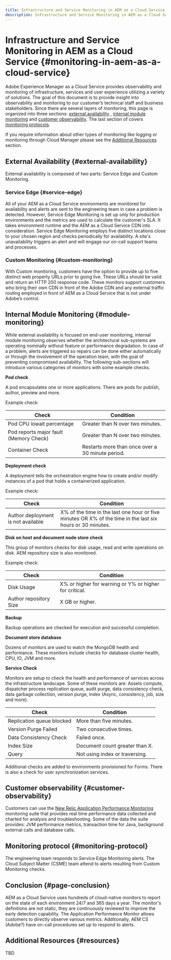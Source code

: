 ```yaml
---
title: Infrastructure and Service Monitoring in AEM as a Cloud Service
description: Infrastructure and Service Monitoring in AEM as a Cloud Service
---
```


# Infrastructure and Service Monitoring in AEM as a Cloud Service {#monitoring-in-aem-as-a-cloud-service}

Adobe Experience Manager as a Cloud Service provides observability and monitoring of infrastructure, services and user experience utilizing a variety of solutions. The goal of this document is to provide insight into observability and monitoring to our customer’s technical staff and business stakeholders. Since there are several layers of monitoring, this page is organized into three sections: [external availability](external-availability) , [internal module monitoring](#module-monitoring) and [customer observability](#customer-observability). The last section of covers [monitoring protocols](#monitoring-protocol).

If you require information about other types of monitoring like logging or monitoring through Cloud Manager please see the [Additional Resources](#resources) section.

## External Availability {#external-availability}

External availability is composed of two parts: Service Edge and Custom Monitoring.

### Service Edge {#service-edge}

All of your AEM as a Cloud Service environments are monitored for availability and alerts are sent to the engineering team in case a problem is detected. However, Service Edge Monitoring is set up only for production environments and the metrics are used to calculate the customer's SLA. It takes environment runtime and the AEM as a Cloud Service CDN into consideration. Service Edge Monitoring employs five distinct locations close to your chosen region and checks periodically for availability. A site's unavailability triggers an alert and will engage our on-call support teams and processes.

### Custom Monitoring {#custom-monitoring}

With Custom monitoring, customers have the option to provide up to five distinct web property URLs prior to going live. These URLs should be valid and return an HTTP 200 response code. These monitors support customers who bring their own CDN in front of the Adobe CDN  and any external traffic routing employed in front of AEM as a Cloud Service that is not under Adobe’s control.

## Internal Module Monitoring {#module-monitoring}

While external availability is focused on end-user monitoring, internal module monitoring observes whether the architectural sub-systems are operating nominally without feature or performance degradation. In case of a problem, alerts are triggered so repairs can be done either automatically or through the involvement of the operation team, with the goal of preventing compromised availability. The following sub-sections will introduce various categories of monitors with some example checks.

**Pod check**

A pod encapsulates one or more applications.  There are pods for publish, author, preview and more.

Example check:

| Check | Condition |
| --- | --- |
| Pod CPU iowait percentage | Greater than N over two minutes. |
| Pod reports major fault (Memory Check) | Greater than N over two minutes. |
| Container Check | Restarts more than once over a 30 minute period. |

**Deployment check**

A deployment tells the orchestration engine how to create and/or modify instances of a pod that holds a containerized application.

Example check:

| Check | Condition |
| --- | --- |
| Author deployment is not available | X% of the time in the last one hour or five minutes OR X% of the time in the last six hours or 30 minutes. |

**Disk on host and document node store check**

This group of monitors checks for disk usage, read and write operations on disk. AEM repository size is also monitored.

Example check:

| Check | Condition |
| --- | --- |
| Disk Usage | X% or higher for warning or Y% or higher for critical. |
| Author repository Size | X GB or higher. |

**Backup**

Backup operations are checked for execution and successful completion.

**Document store database**

Dozens of monitors are used to watch the MongoDB health and performance. These monitors include checks for database cluster health, CPU, IO, JVM and more.

**Service Check**

Monitors are setup to check the health and performance of services across the infrastructure landscape. Some of these monitors are: Assets compute, dispatcher process replication queue, audit purge, data consistency check, data garbage collection, version purge, index (Async, consistency, job, size and more).

| Check | Condition |
| --- | --- |
| Replication queue blocked | More than five minutes. |
| Version Purge Failed | Two consecutive times. |
| Data Consistency Check | Failed once. |
| Index Size | Document count greater than X. |
| Query | Not using index or traversing. |

Additional checks are added to environments provisioned for Forms. There is also a check for user synchronization services.

## Customer observability {#customer-observability}

Customers can use the [New Relic Application Performance Monitoring](https://experienceleague.adobe.com/docs/experience-manager-cloud-service/content/implementing/using-cloud-manager/user-access-new-relic.html) monitoring suite that provides real time performance data collected and charted for analysis and troubleshooting. Some of the data the suite provides: JVM performance metrics, transaction time for Java, background external calls and database calls.

## Monitoring protocol {#monitoring-protocol}

The engineering team responds to Service Edge Monitoring alerts. The Cloud Subject Matter (CSME) team attend to alerts resulting from Custom Monitoring checks.

## Conclusion {#page-conclusion}

AEM as a Cloud Service uses hundreds of cloud-native monitors to report on the state of each environment 24/7 and 365 days a year. The monitor's definitions are not static, they are continuously reviewed to improve the early detection capability. The Application Performance Monitor allows customers to directly observe various metrics. Additionally, AEM CS (Adobe?) have on-call procedures set up to respond to alerts.

## Additional Resources {#resources}

TBD
